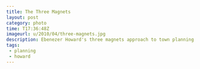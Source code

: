 ```yaml
---
title: The Three Magnets
layout: post
category: photo
time: T17:36:48Z
imageurl: u/2010/04/three-magnets.jpg
description: Ebenezer Howard's three magnets approach to town planning. 
tags:
 - planning
 - howard
---
```

